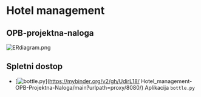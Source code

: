 # Hotel management
## OPB-projektna-naloga
![ERdiagram.png](https://github.com/UdirL18/LibMusic-OPB-Projektna-Naloga/blob/main/ER_diagram_Hotel_management.png)

## Spletni dostop
* [![bottle.py](https://mybinder.org/badge_logo.svg)](https://mybinder.org/v2/gh/UdirL18/
Hotel_management-OPB-Projektna-Naloga/main?urlpath=proxy/8080/) Aplikacija `bottle.py`
